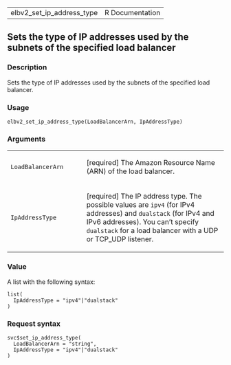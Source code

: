 <table style="width: 100%;">
<tbody>
<tr class="odd">
<td>elbv2_set_ip_address_type</td>
<td style="text-align: right;">R Documentation</td>
</tr>
</tbody>
</table>

## Sets the type of IP addresses used by the subnets of the specified load balancer

### Description

Sets the type of IP addresses used by the subnets of the specified load
balancer.

### Usage

    elbv2_set_ip_address_type(LoadBalancerArn, IpAddressType)

### Arguments

<table>
<colgroup>
<col style="width: 35%" />
<col style="width: 65%" />
</colgroup>
<tbody>
<tr class="odd">
<td><code
id="elbv2_set_ip_address_type_:_LoadBalancerArn">LoadBalancerArn</code></td>
<td><p>[required] The Amazon Resource Name (ARN) of the load
balancer.</p></td>
</tr>
<tr class="even">
<td><code
id="elbv2_set_ip_address_type_:_IpAddressType">IpAddressType</code></td>
<td><p>[required] The IP address type. The possible values are
<code>ipv4</code> (for IPv4 addresses) and <code>dualstack</code> (for
IPv4 and IPv6 addresses). You can’t specify <code>dualstack</code> for a
load balancer with a UDP or TCP_UDP listener.</p></td>
</tr>
</tbody>
</table>

### Value

A list with the following syntax:

    list(
      IpAddressType = "ipv4"|"dualstack"
    )

### Request syntax

    svc$set_ip_address_type(
      LoadBalancerArn = "string",
      IpAddressType = "ipv4"|"dualstack"
    )
